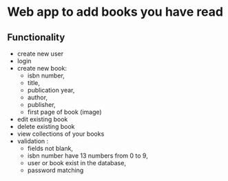 # Web app to add books you have read

## Functionality
* create new user
* login
* create new book:
    - isbn number,
    - title,
    - publication year,
    - author,
    - publisher,
    - first page of book (image)
* edit existing book
* delete existing book
* view collections of your books
* validation : 
    - fields not blank,
    - isbn number have 13 numbers from 0 to 9,
    - user or book exist in the database,
    - password matching

